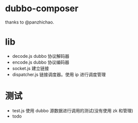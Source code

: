 # dubbo-composer

thanks to @panzhichao.

# lib

- decode.js dubbo 协议解码器
- encode.js dubbo 协议编码器
- socket.js 建立链接
- dispatcher.js 链接调度器。使用 ip 进行调度管理

# 测试

- test.js 使用 dubbo 源数据进行调用的测试(没有使用 zk 和管理)
- todo
